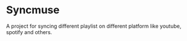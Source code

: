 # Syncmuse

A project for syncing different playlist on different platform like youtube, spotify and others.
